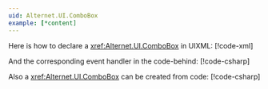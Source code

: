 ```yaml
---
uid: Alternet.UI.ComboBox
example: [*content]
---
```


Here is how to declare a <xref:Alternet.UI.ComboBox> in UIXML:
[!code-xml[](examples/ExampleWindow.uixml#CreateUixmlDeclaration)]

And the corresponding event handler in the code-behind:
[!code-csharp[](examples/ExampleWindow.uixml.cs#ComboBoxEventHandler)]

Also a <xref:Alternet.UI.ComboBox> can be created from code:
[!code-csharp[](examples/ExampleWindow.uixml.cs#ComboBoxCSharpCreation)]
